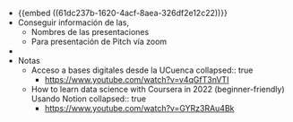 - {{embed ((61dc237b-1620-4acf-8aea-326df2e12c22))}}
- Conseguir información de las,
	- Nombres de las presentaciones
	- Para presentación de Pitch vía zoom
-
- Notas
	- Acceso a bases digitales desde la UCuenca
	  collapsed:: true
		- https://www.youtube.com/watch?v=v4qGfT3nVTI
	- How to learn data science with Coursera in 2022 (beginner-friendly) Usando Notion
	  collapsed:: true
		- https://www.youtube.com/watch?v=GYRz3RAu4Bk
